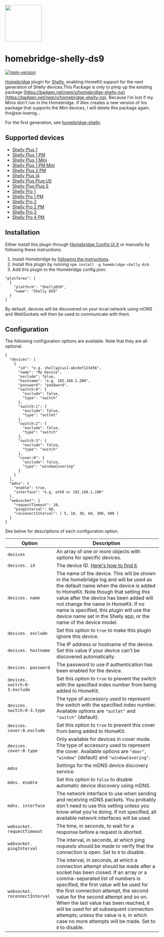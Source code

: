 <a href="https://github.com/cubi1337/homebridge-shelly-ng"><img src="homebridge-shelly-ng.png" height="120"></a>

# homebridge-shelly-ds9
[![npm-version](https://badgen.net/npm/v/homebridge-shelly-ds9)](https://www.npmjs.com/package/homebridge-shelly-ds9)

[Homebridge](https://homebridge.io) plugin for [Shelly](https://shelly.cloud),
enabling HomeKit support for the next generation of Shelly devices.This Package is only to pimp up the existing package [https://badgen.net/npm/v/homebridge-shelly-ng](https://badgen.net/npm/v/homebridge-shelly-ng). Because I'm lost if my Minis don't run in the Homebridge. If Alex creates a new version of his package that supports the Mini devices, I will delete this package again. thx@sw-koenig...

For the first generation, see [homebridge-shelly](https://github.com/alexryd/homebridge-shelly).

## Supported devices

* [Shelly Plus 1](https://shelly.cloud/shelly-plus-1/)
* [Shelly Plus 1 PM](https://shelly.cloud/shelly-plus-1pm/)
* [Shelly Plus 1 Mini](https://shelly-api-docs.shelly.cloud/gen2/Devices/ShellyPlus1)
* [Shelly Plus 1 PM Mini](https://shelly-api-docs.shelly.cloud/gen2/Devices/ShellyPlus1PM)
* [Shelly Plus 2 PM](https://shelly.cloud/shelly-plus-2pm/)
* [Shelly Plus I4](https://shelly.cloud/shelly-plus-i4/)
* [Shelly Plus Plug US](https://shelly.cloud/shelly-plus-plug-us/)
* [Shelly Plus Plug S](https://www.shelly.com/de/products/shop/shelly-plus-plug-s-1/)
* [Shelly Pro 1](https://shelly.cloud/shelly-pro-smart-home-automation-solution/)
* [Shelly Pro 1 PM](https://shelly.cloud/shelly-pro-smart-home-automation-solution/)
* [Shelly Pro 2](https://shelly.cloud/shelly-pro-smart-home-automation-solution/)
* [Shelly Pro 2 PM](https://shelly.cloud/shelly-pro-smart-home-automation-solution/)
* [Shelly Pro 3](https://shelly.cloud/shelly-pro-smart-home-automation-solution/)
* [Shelly Pro 4 PM](https://shelly.cloud/shelly-pro-smart-home-automation-solution/)

## Installation

Either install this plugin through [Homebridge Config UI X](https://github.com/oznu/homebridge-config-ui-x)
or manually by following these instructions:

1. Install Homebridge by [following the instructions](https://github.com/homebridge/homebridge/wiki).
2. Install this plugin by running `npm install -g homebridge-shelly-ds9`.
3. Add this plugin to the Homebridge config.json:
  ```
  "platforms": [
    {
      "platform": "ShellyDS9",
      "name": "Shelly DS9"
    }
  ]
  ```

By default, devices will be discovered on your local network using mDNS and
WebSockets will then be used to communicate with them.

## Configuration

The following configuration options are available. Note that they are all optional.

```
{
  "devices": [
    {
      "id": "e.g. shellyplus1-abcdef123456",
      "name": "My Device",
      "exclude": false,
      "hostname": "e.g. 192.168.1.200",
      "password": "pa$$word",
      "switch:0": {
        "exclude": false,
        "type": "switch"
      },
      "switch:1": {
        "exclude": false,
        "type": "outlet"
      },
      "switch:2": {
        "exclude": false,
        "type": "switch"
      },
      "switch:3": {
        "exclude": false,
        "type": "switch"
      },
      "cover:0": {
        "exclude": false,
        "type": "windowCovering"
      }
    }
  ],
  "mdns": {
    "enable": true,
    "interface": "e.g. eth0 or 192.168.1.100"
  },
  "websocket": {
    "requestTimeout": 10,
    "pingInterval": 60,
    "reconnectInterval": [ 5, 10, 30, 60, 300, 600 ]
  }
}
```

See below for descriptions of each configuration option.

| Option                          | Description |
| ---                             | ---         |
| `devices`                       | An array of one or more objects with options for specific devices. |
| `devices. id`                   | The device ID. [Here's how to find it](https://github.com/alexryd/homebridge-shelly-ng/wiki/Finding-a-device-ID). |
| `devices. name`                 | The name of the device. This will be shown in the homebridge log and will be used as the default name when the device is added to HomeKit. Note though that setting this value after the device has been added will not change the name in HomeKit. If no name is specified, this plugin will use the device name set in the Shelly app, or the name of the device model. |
| `devices. exclude`              | Set this option to `true` to make this plugin ignore this device. |
| `devices. hostname`             | The IP address or hostname of the device. Set this value if your device can't be discovered automatically. |
| `devices. password`             | The password to use if authentication has been enabled for the device. |
| `devices. switch:0-3.exclude`   | Set this option to `true` to prevent the switch with the specified index number from being added to HomeKit. |
| `devices. switch:0-3.type`      | The type of accessory used to represent the switch with the specified index number. Available options are `"outlet"` and `"switch"` (default).
| `devices. cover:0.exclude`      | Set this option to `true` to prevent this cover from being added to HomeKit. |
| `devices. cover:0.type`         | Only available for devices in cover mode. The type of accessory used to represent the cover. Available options are `"door"`, `"window"` (default) and `"windowCovering"`.
| `mdns`                          | Settings for the mDNS device discovery service. |
| `mdns. enable`                  | Set this option to `false` to disable automatic device discovery using mDNS. |
| `mdns. interface`               | The network interface to use when sending and receiving mDNS packets. You probably don't need to use this setting unless you know what you're doing. If not specified, all available network interfaces will be used. |
| `websocket. requestTimeout`     | The time, in seconds, to wait for a response before a request is aborted. |
| `websocket. pingInterval`       | The interval, in seconds, at which ping requests should be made to verify that the connection is open. Set to `0` to disable. |
| `websocket. reconnectInterval`  | The interval, in seconds, at which a connection attempt should be made after a socket has been closed. If an array or a comma-separated list of numbers is specified, the first value will be used for the first connection attempt, the second value for the second attempt and so on. When the last value has been reached, it will be used for all subsequent connection attempts; unless the value is `0`, in which case no more attempts will be made. Set to `0` to disable. |
